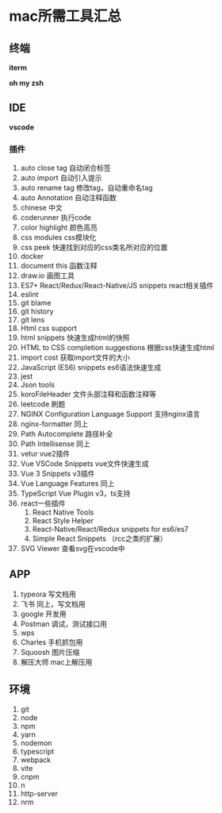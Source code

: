 # mac所需工具汇总

## 终端 

**iterm**

**oh my zsh**	

## IDE

**vscode**

### 插件

1. auto close tag  自动闭合标签
2. auto import 自动引入提示
3. auto rename tag 修改tag，自动重命名tag
4. auto Annotation 自动注释函数
5. chinese 中文
6. coderunner 执行code
7. color highlight 颜色高亮
8. css modules css模块化
9. css peek 快速找到对应的css类名所对应的位置
10. docker
11. document this 函数注释
12. draw.io 画图工具
13. ES7+ React/Redux/React-Native/JS snippets  react相关插件
14. eslint
15. git blame
16. git history
17. git lens
18. Html css support 
19. html snippets 快速生成html的快照
20. HTML to CSS completion suggestions 根据css快速生成html
21. import cost 获取import文件的大小
22. JavaScript (ES6) snippets es6语法快速生成
23. jest
24. Json tools
25. koroFileHeader  文件头部注释和函数注释等
26. leetcode 刷题
27. NGINX Configuration Language Support 支持nginx语言
28. nginx-formatter 同上
29. Path Autocomplete 路径补全
30. Path Intellisense 同上
31. vetur vue2插件
32. Vue VSCode Snippets vue文件快速生成
33. Vue 3 Snippets v3插件
34. Vue Language Features 同上
35. TypeScript Vue Plugin v3，ts支持
36. react一些插件
    1. React Native Tools
    2. React Style Helper
    3. React-Native/React/Redux snippets for es6/es7
    4. Simple React Snippets （rcc之类的扩展）
37. SVG Viewer 查看svg在vscode中

## APP

1. typeora 写文档用
2. 飞书 同上，写文档用
3. google 开发用
4. Postman 调试，测试接口用
5. wps
6. Charles 手机抓包用
7. Squoosh 图片压缩
8. 解压大师 mac上解压用

## 环境

1. git
2. node
3. npm
4. yarn
5. nodemon
6. typescript
7. webpack
8. vite
9. cnpm
10. n
11. http-server
12. nrm

